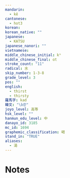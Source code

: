 ```yaml
---
mandarin:
  - kě
cantonese:
  - hot3
korean:
korean_native: ""
japanese:
  - KATSU
japanese_nanori: ""
vietnamese:
middle_chinese_initial: kʰ
middle_chinese_final: ɑt
stroke_count: "11"
radical: 水
skip_number: 1-3-8
grade_level: 3
pos: ""
english:
  - thirst
  - thirsty
羅馬字: kad
韓文: "\b칻"
joyo_level: 高等
hsk_level: ""
hanmun_edu_level: 中
danayo_id: 3185
mc_id: 1694
graphemic_classification: 喝
stand_in: "TRUE"
aliases:
  - 渴
---
```


# Notes
